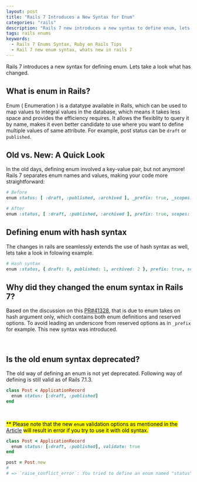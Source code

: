 ```yaml
---
layout: post
title: "Rails 7 Introduces a New Syntax for Enum"
categories: "rails"
description: "Rails 7 new introduces a new syntax to define enum, lets see what has changed since older versions of rails"
tags: rails enums
keywords:
  - Rails 7 Enums Syntax, Ruby on Rails Tips
  - Rail 7 new enum syntax, whats new in rails 7
---
```


Rails 7 introduces a new syntax for defining enum. Lets take a look what has changed.

## What is enum in Rails?
Enum ( Enumeration ) is a datatype available in Rails, which can be used to map values to integral values in the database, which means it takes less space and provides the efficiency requires. It allows the flexiblity to query it by name, makes it even better candidate to use where you want to define multiple values of same attribute. For example, post status can be `draft` or `published`.

## Old vs. New: A Quick Look

In the old days, defining enum involved a key-value pair, but not anymore! Rails 7 separates enum names and values, making your code more straightforward:

```ruby
# Before
enum status: [ :draft, :published, :archived ], _prefix: true, _scopes: false

# After
enum :status, [ :draft, :published, :archived ], prefix: true, scopes: false

```

## Defining enum with hash syntax

The changes in rails are seamlessly extends the use of hash syntax as well, lets take a look in folowing example.

```ruby
# Hash syntax
enum :status, { draft: 0, published: 1, archived: 2 }, prefix: true, scopes: false

```

## Why did they changed the enum syntax in Rails 7?

Based on the discussion on this [PR#41328](https://github.com/rails/rails/pull/41328), that is due to enum takes on hash argument only, which contains both enum definitions and reserved options. To avoid leading an underscore from reserved options as in `_prefix` for example. This new syntax was introduced.

<br/>

## Is the old enum syntax deprecated?

The old way of defining an enum is not yet deprecated. Following way of defining is still valid as of Rails 7.1.3.

```ruby
class Post < ApplicationRecord
  enum status: [:draft, :published]
end
```
<br/>

<mark>** Please note that the new `enum` validation options as mentioned in the</mark> [Article](/rails/2024/02/03/rails-7.1-enum-validation.html) <mark>will result in error if you try to use it with old syntax.</mark>

```ruby
class Post < ApplicationRecord
  enum status: [:draft, :published], validate: true
end

post = Post.new
#
# => `raise_conflict_error`: You tried to define an enum named "status" on the model "Post", but this will generate a instance method "draft?", which is already defined by another enum. (ArgumentError)
```




